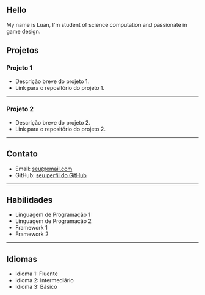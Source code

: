 ## Hello
My name is Luan, I'm student of science computation and passionate in game design.

## Projetos

### Projeto 1

- Descrição breve do projeto 1.
- Link para o repositório do projeto 1.

---

### Projeto 2

- Descrição breve do projeto 2.
- Link para o repositório do projeto 2.

---

## Contato

- Email: seu@email.com
- GitHub: [seu perfil do GitHub](https://github.com/seu-usuario)

---

## Habilidades

- Linguagem de Programação 1
- Linguagem de Programação 2
- Framework 1
- Framework 2

---

## Idiomas

- Idioma 1: Fluente
- Idioma 2: Intermediário
- Idioma 3: Básico

